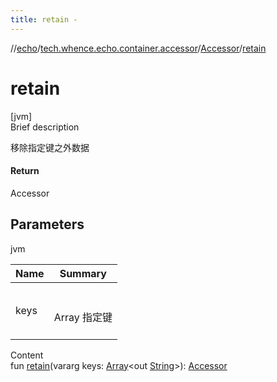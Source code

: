 ```yaml
---
title: retain -
---
```

//[echo](../../index.md)/[tech.whence.echo.container.accessor](../index.md)/[Accessor](index.md)/[retain](retain.md)



# retain  
[jvm]  
Brief description  


移除指定键之外数据



#### Return  


Accessor



## Parameters  
  
jvm  
  
|  Name|  Summary| 
|---|---|
| keys| <br><br>Array<out String> 指定键<br><br>
  
  
Content  
fun [retain](retain.md)(vararg keys: [Array](https://kotlinlang.org/api/latest/jvm/stdlib/kotlin/-array/index.html)<out [String](https://kotlinlang.org/api/latest/jvm/stdlib/kotlin/-string/index.html)>): [Accessor](index.md)  



